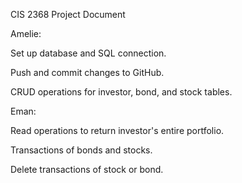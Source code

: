CIS 2368 Project Document 

Amelie: 

Set up database and SQL connection. 

Push and commit changes to GitHub. 

CRUD operations for investor, bond, and stock tables. 

Eman: 

Read operations to return investor's entire portfolio. 

Transactions of bonds and stocks. 

Delete transactions of stock or bond.  